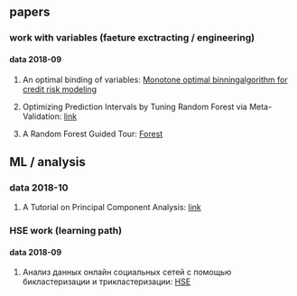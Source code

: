 ## papers


### work with variables (faeture exctracting / engineering)

#### data 2018-09

1. An optimal binding of variables: [Monotone optimal binningalgorithm for credit risk modeling](https://www.researchgate.net/publication/322520135_Monotone_optimal_binning_algorithm_for_credit_risk_modeling) 

2. Optimizing Prediction Intervals by Tuning Random Forest via Meta-Validation: [link](https://arxiv.org/pdf/1801.07194.pdf)

3. A Random Forest Guided Tour: [Forest](https://arxiv.org/pdf/1511.05741.pdf)


## ML / analysis

### data 2018-10

1. A Tutorial on Principal Component Analysis: [link](https://arxiv.org/pdf/1404.1100.pdf)


### HSE work (learning path)

#### data 2018-09

1. Анализ данных онлайн социальных сетей с помощью бикластеризации и трикластеризации: [HSE](https://www.hse.ru/mirror/pubs/lib/data/access/ram/ticket/2/153821354141735fe6cc4fbf905f844c207188e706/%D0%93%D0%BD%D0%B0%D1%82%D1%8B%D1%88%D0%B0%D0%BA%20-%20%D0%9A%D0%98%D0%98%20(%D1%81%D1%82%D0%B0%D1%82%D1%8C%D1%8F1).pdf)


